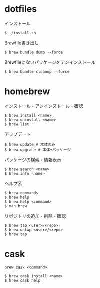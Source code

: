 # dotfiles

インストール

```
$ ./install.sh
```

Brewfile書き出し

```
$ brew bundle dump --force
```

Brewfileにないパッケージをアンインストール

```
$ brew bundle cleanup --force
```

# homebrew

インストール・アンインストール・確認

```
$ brew install <name>
$ brew uninstall <name>
$ brew list
```

アップデート

```
$ brew update # 本体のみ
$ brew upgrade # 本体+パッケージ
```

パッケージの検索・情報表示

```
$ brew search <name>
$ brew info <name>
```

ヘルプ系

```
$ brew commands
$ brew help
$ brew help <command>
$ man brew
```

リポジトリの追加・削除・確認

```
$ brew tap <user>/<repo>
$ brew untap <user>/<repo>
$ brew tap
```

 # cask

 `brew cask <command>`

 ```
$ brew cask install <name>
$ brew cask help
 ```
